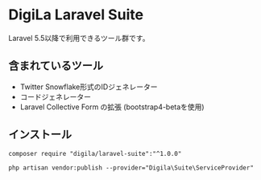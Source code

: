# DigiLa Laravel Suite

Laravel 5.5以降で利用できるツール群です。

## 含まれているツール

- Twitter Snowflake形式のIDジェネレーター
- コードジェネレーター
- Laravel Collective Form の拡張 (bootstrap4-betaを使用)

## インストール
  
`composer require "digila/laravel-suite":"^1.0.0"`

`php artisan vendor:publish --provider="Digila\Suite\ServiceProvider"`